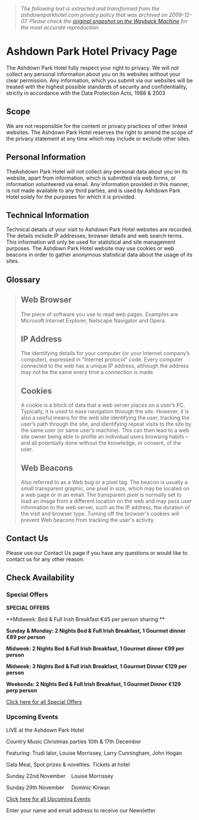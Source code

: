 > *The following text is extracted and transformed from the ashdownparkhotel.com privacy policy that was archived on 2009-12-07. Please check the [original snapshot on the Wayback Machine](https://web.archive.org/web/20091207091735id_/http%3A//www.ashdownparkhotel.com/privacy.htm) for the most accurate reproduction.*

# Ashdown Park Hotel Privacy Page

The Ashdown Park Hotel fully respect your right to privacy. We will not collect any personal information about you on its websites without your clear permission. Any information, which you submit via our websites will be treated with the highest possible standards of security and confidentiality, strictly in accordance with the Data Protection Acts, 1988 & 2003 

## Scope

We are not responsible for the content or privacy practices of other linked websites. The Ashdown Park Hotel reserves the right to amend the scope of the privacy statement at any time which may include or exclude other sites.

## Personal Information

TheAshdown Park Hotel will not collect any personal data about you on its website, apart from information, which is submitted via web forms, or information volunteered via email. Any information provided in this manner, is not made available to any third parties, and is used by Ashdown Park Hotel solely for the purposes for which it is provided.

## Technical Information

Technical details of your visit to Ashdown Park Hotel websites are recorded. The details include IP addresses, browser details and web search terms. This information will only be used for statistical and site management purposes. The Ashdown Park Hotel website may use cookies or web beacons in order to gather anonymous statistical data about the usage of its sites.

## Glossary

> ## Web Browser
> 
> The piece of software you use to read web pages. Examples are Microsoft Internet Explorer, Netscape Navigator and Opera. 
> 
> ## IP Address
> 
> The identifying details for your computer (or your Internet company’s computer), expressed in "Internet protocol" code. Every computer connected to the web has a unique IP address, although the address may not be the same every time a connection is made.
> 
> ## Cookies
> 
> A cookie is a block of data that a web server places on a user’s PC. Typically, it is used to ease navigation through the site. However, it is also a useful means for the web site identifying the user, tracking the user’s path through the site, and identifying repeat visits to the site by the same user (or same user’s machine). This can then lead to a web site owner being able to profile an individual users browsing habits – and all potentially done without the knowledge, or consent, of the user. 
> 
> ## Web Beacons
> 
> Also referred to as a Web bug or a pixel tag. The beacon is usually a small transparent graphic, one pixel in size, which may be located on a web page or in an email. The transparent pixel is normally set to load an image from a different location on the web and may pass user information to the web server, such as the IP address, the duration of the visit and browser type. Turning off the browser's cookies will prevent Web beacons from tracking the user's activity. 

## Contact Us

Please use our Contact Us page if you have any questions or would like to contact us for any other reason.  


## Check Availability

[](https://web.archive.org/web/20091207091735id_/http%3A//www.ashdownparkhotel.com/Gallery.html) [](https://web.archive.org/web/20091207091735id_/http%3A//www.ashdownparkhotel.com/family_friendly_hotel_leisure_breaks.html)

### Special Offers

**SPECIAL OFFERS**

**Midweek: Bed & Full Irish Breakfast €45 per person sharing **

**Sunday & Monday: 2 Nights Bed & Full Irish Breakfast, 1 Gourmet dinner €89 per person**

**Midweek: 2 Nights Bed & Full Irish Breakfast, 1 Gourmet dinner €99 per person**

**Midweek: 3 Nights Bed & Full irish Breakfast, 1 Gourmet Dinner €129 per person**

**Weekends: 2 Nights Bed & Full Irish Breakfast, 1 Gourmet Dinner €129 perp person**

[Click here for all Special Offers](https://web.archive.org/web/20091207091735id_/http%3A//www.ashdownparkhotel.com/irish_hotel_offers/index.htm)

### Upcoming Events

LIVE at the Ashdown Park Hotel

Country Music Christmas parties 10th & 17th December

Featuring: Trudi lalor, Louise Morrissey, Larry Cunningham, John Hogan

Gala Meal, Spot prizes & novelties. Tickets at hotel

Sunday 22nd November    Louise Morrissey

Sunday 29th November     Dominic Kirwan

[Click here for all Upcoming Events](https://web.archive.org/web/20091207091735id_/http%3A//www.ashdownparkhotel.com/wexford_conference_venues/special_occasions_events.htm)

Enter your name and email address to receive our Newsletter 
